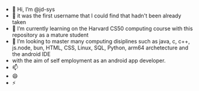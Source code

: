 - 👋 Hi, I’m @jd-sys
- 👀 it was the first username that I could find that hadn't been already taken
- 🌱 I’m currently learning on the Harvard CS50 computing course with this repository as a mature student
- 💞️ I’m looking to master many computing disiplines such as java, c, c++, js.node, bun, HTML, CSS, Linux, SQL, Python, arm64 archetecture and the android IDE
- with the aim of self employment as an android app developer.
- 📫 
- 😄 
- ⚡ 

<!---
jd-sys/jd-sys is a ✨ special ✨ repository because its `README.md` (this file) appears on your GitHub profile.
You can click the Preview link to take a look at your changes.
--->
